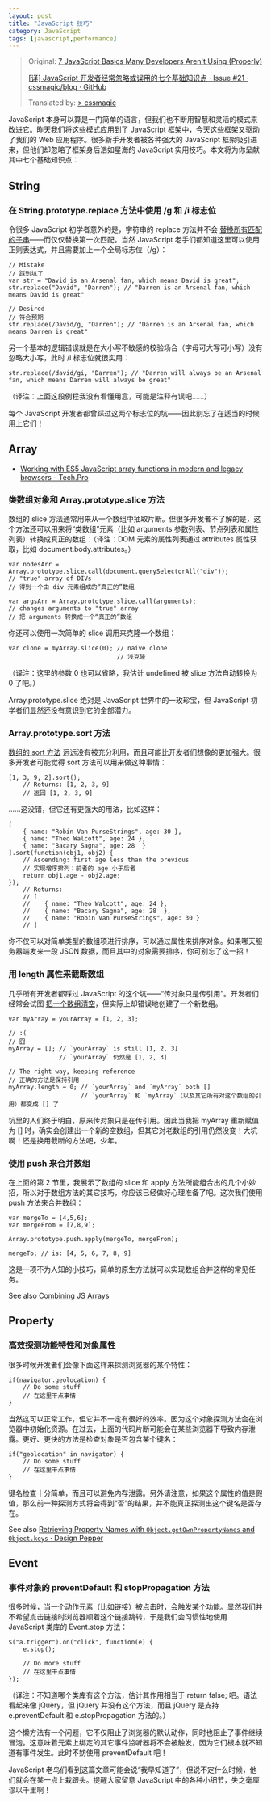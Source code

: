 ```yaml
---
layout: post
title: "JavaScript 技巧"
category: JavaScript
tags: [javascript,performance]
--- 
```


> Original: [7 JavaScript Basics Many Developers Aren't Using (Properly)](http://tech.pro/tutorial/1453/7-javascript-basics-many-developers-aren-t-using-properly)
> 
> [[译] JavaScript 开发者经常忽略或误用的七个基础知识点 · Issue #21 · cssmagic/blog · GitHub](https://github.com/cssmagic/blog/issues/21) 
> 
> Translated by: [> cssmagic](https://github.com/cssmagic) 


JavaScript 本身可以算是一门简单的语言，但我们也不断用智慧和灵活的模式来改进它。昨天我们将这些模式应用到了 JavaScript 框架中，今天这些框架又驱动了我们的 Web 应用程序。很多新手开发者被各种强大的 JavaScript 框架吸引进来，但他们却忽略了框架身后浩如星海的 JavaScript 实用技巧。本文将为你呈献其中七个基础知识点：

## String

### 在 String.prototype.replace 方法中使用 /g 和 /i 标志位

令很多 JavaScript 初学者意外的是，字符串的 replace 方法并不会 [替换所有匹配的子串](http://davidwalsh.name/javascript-replace)——而仅仅替换第一次匹配。当然 JavaScript 老手们都知道这里可以使用正则表达式，并且需要加上一个全局标志位（/g）：

    // Mistake
    // 踩到坑了
    var str = "David is an Arsenal fan, which means David is great";
    str.replace("David", "Darren"); // "Darren is an Arsenal fan, which means David is great"
    
    // Desired
    // 符合预期
    str.replace(/David/g, "Darren"); // "Darren is an Arsenal fan, which means Darren is great"

另一个基本的逻辑错误就是在大小写不敏感的校验场合（字母可大写可小写）没有忽略大小写，此时 /i 标志位就很实用：

    str.replace(/david/gi, "Darren"); // "Darren will always be an Arsenal fan, which means Darren will always be great"

（译注：上面这段例程我没有看懂用意，可能是注释有误吧……）

每个 JavaScript 开发者都曾踩过这两个标志位的坑——因此别忘了在适当的时候用上它们！

## Array

- [Working with ES5 JavaScript array functions in modern and legacy browsers - Tech.Pro](http://tech.pro/tutorial/1834/working-with-es5-javascript-array-functions-in-modern-and-legacy-br)

### 类数组对象和 Array.prototype.slice 方法

数组的 slice 方法通常用来从一个数组中抽取片断。但很多开发者不了解的是，这个方法还可以用来将“类数组”元素（比如 arguments 参数列表、节点列表和属性列表）转换成真正的数组：（译注：DOM 元素的属性列表通过 attributes 属性获取，比如 document.body.attributes。）

    var nodesArr = Array.prototype.slice.call(document.querySelectorAll("div"));
    // "true" array of DIVs
    // 得到一个由 div 元素组成的“真正的”数组
    
    var argsArr = Array.prototype.slice.call(arguments);
    // changes arguments to "true" array
    // 把 arguments 转换成一个“真正的”数组

你还可以使用一次简单的 slice 调用来克隆一个数组：

    var clone = myArray.slice(0); // naive clone
                                  // 浅克隆

（译注：这里的参数 0 也可以省略，我估计 undefined 被 slice 方法自动转换为 0 了吧。）

Array.prototype.slice 绝对是 JavaScript 世界中的一玫珍宝，但 JavaScript 初学者们显然还没有意识到它的全部潜力。

### Array.prototype.sort 方法

[数组的 sort 方法](http://davidwalsh.name/array-sort) 远远没有被充分利用，而且可能比开发者们想像的更加强大。很多开发者可能觉得 sort 方法可以用来做这种事情：

    [1, 3, 9, 2].sort();
        // Returns: [1, 2, 3, 9]
        // 返回 [1, 2, 3, 9]

……这没错，但它还有更强大的用法，比如这样：

    [
        { name: "Robin Van PurseStrings", age: 30 },
        { name: "Theo Walcott", age: 24 },
        { name: "Bacary Sagna", age: 28  }
    ].sort(function(obj1, obj2) {
        // Ascending: first age less than the previous
        // 实现增序排列：前者的 age 小于后者
        return obj1.age - obj2.age;
    });
        // Returns:  
        // [
        //    { name: "Theo Walcott", age: 24 },
        //    { name: "Bacary Sagna", age: 28  },
        //    { name: "Robin Van PurseStrings", age: 30 }
        // ]

你不仅可以对简单类型的数组项进行排序，可以通过属性来排序对象。如果哪天服务器端发来一段 JSON 数据，而且其中的对象需要排序，你可别忘了这一招！

### 用 length 属性来截断数组

几乎所有开发者都踩过 JavaScript 的这个坑——“传对象只是传引用”。开发者们经常会试图 [把一个数组清空](http://davidwalsh.name/empty-array)，但实际上却错误地创建了一个新数组。

    var myArray = yourArray = [1, 2, 3];
    
    // :(
    // 囧
    myArray = []; // `yourArray` is still [1, 2, 3]
                  // `yourArray` 仍然是 [1, 2, 3]
    
    // The right way, keeping reference
    // 正确的方法是保持引用
    myArray.length = 0; // `yourArray` and `myArray` both []
                        // `yourArray` 和 `myArray`（以及其它所有对这个数组的引用）都变成 [] 了

坑里的人们终于明白，原来传对象只是在传引用。因此当我把 myArray 重新赋值为 [] 时，确实会创建出一个新的空数组，但其它对老数组的引用仍然没变！大坑啊！还是换用截断的方法吧，少年。

### 使用 push 来合并数组

在上面的第 2 节里，我展示了数组的 slice 和 apply 方法所能组合出的几个小妙招，所以对于数组方法的其它技巧，你应该已经做好心理准备了吧。这次我们使用 push 方法来合并数组：

    var mergeTo = [4,5,6];
    var mergeFrom = [7,8,9];
    
    Array.prototype.push.apply(mergeTo, mergeFrom);
    
    mergeTo; // is: [4, 5, 6, 7, 8, 9]

这是一项不为人知的小技巧，简单的原生方法就可以实现数组合并这样的常见任务。

See also [Combining JS Arrays](http://davidwalsh.name/combining-js-arrays)

## Property
### 高效探测功能特性和对象属性

很多时候开发者们会像下面这样来探测浏览器的某个特性：

    if(navigator.geolocation) {
        // Do some stuff
        // 在这里干点事情
    }

当然这可以正常工作，但它并不一定有很好的效率。因为这个对象探测方法会在浏览器中初始化资源。在过去，上面的代码片断可能会在某些浏览器下导致内存泄露。更好、更快的方法是检查对象是否包含某个键名：

    if("geolocation" in navigator) {
        // Do some stuff
        // 在这里干点事情
    }

键名检查十分简单，而且可以避免内存泄露。另外请注意，如果这个属性的值是假值，那么前一种探测方式将会得到“否”的结果，并不能真正探测出这个键名是否存在。

See also [Retrieving Property Names with `Object.getOwnPropertyNames` and `Object.keys` · Design Pepper](http://designpepper.com/blog/drips/retrieving-property-names-with-object-getownpropertynames-and-object-keys.html)

## Event

### 事件对象的 preventDefault 和 stopPropagation 方法

很多时候，当一个动作元素（比如链接）被点击时，会触发某个功能。显然我们并不希望点击链接时浏览器顺着这个链接跳转，于是我们会习惯性地使用 JavaScript 类库的 Event.stop 方法：

    $("a.trigger").on("click", function(e) {
        e.stop();
    
        // Do more stuff
        // 在这里干点事情
    });

（译注：不知道哪个类库有这个方法，估计其作用相当于 return false; 吧。语法看起来像 jQuery，但 jQuery 并没有这个方法，而且 jQuery 是支持 e.preventDefault 和 e.stopPropagation 方法的。）

这个懒方法有一个问题，它不仅阻止了浏览器的默认动作，同时也阻止了事件继续冒泡。这意味着元素上绑定的其它事件监听器将不会被触发，因为它们根本就不知道有事件发生。此时不妨使用 preventDefault 吧！

JavaScript 老鸟们看到这篇文章可能会说“我早知道了”，但说不定什么时候，他们就会在某一点上栽跟头。提醒大家留意 JavaScript 中的各种小细节，失之毫厘谬以千里啊！


